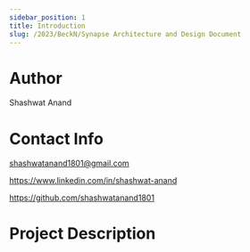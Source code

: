 ```yaml
---
sidebar_position: 1
title: Introduction
slug: /2023/BeckN/Synapse Architecture and Design Document
---
```



# Author
Shashwat Anand

# Contact Info
<!-- - [Email](mailto:) -->
shashwatanand1801@gmail.com
<!-- - [Linked In]() -->
https://www.linkedin.com/in/shashwat-anand
<!-- - [GitHub]() -->
https://github.com/shashwatanand1801

# Project Description

